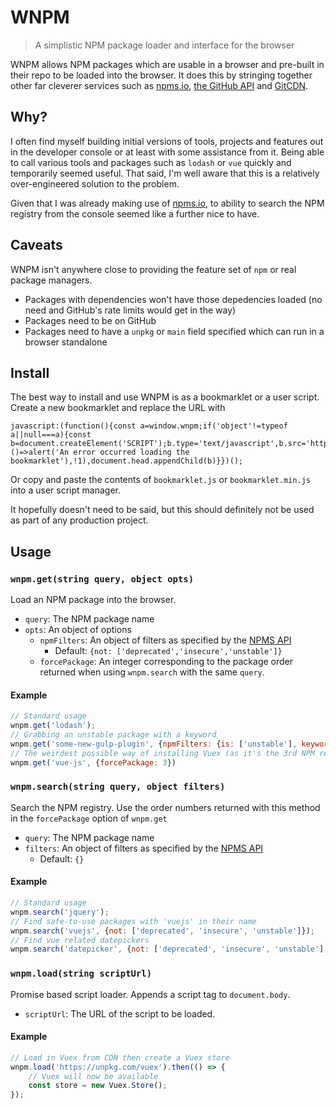# WNPM
> A simplistic NPM package loader and interface for the browser

WNPM allows NPM packages which are usable in a browser and pre-built in their repo to be loaded into the browser. It does this by stringing together other far cleverer services such as [npms.io](https://npms.io/), [the GitHub API](https://developer.github.com/) and [GitCDN](https://gitcdn.link/).

## Why?

I often find myself building initial versions of tools, projects and features out in the developer console or at least with some assistance from it. Being able to call various tools and packages such as `lodash` or `vue` quickly and temporarily seemed useful. That said, I'm well aware that this is a relatively over-engineered solution to the problem.

Given that I was already making use of [npms.io](https://npms.io), to ability to search the NPM registry from the console seemed like a further nice to have.

## Caveats

WNPM isn't anywhere close to providing the feature set of `npm` or real package managers.

- Packages with dependencies won't have those depedencies loaded (no need and GitHub's rate limits would get in the way)
- Packages need to be on GitHub
- Packages need to have a `unpkg` or `main` field specified which can run in a browser standalone

## Install

The best way to install and use WNPM is as a bookmarklet or a user script. Create a new bookmarklet and replace the URL with

```
javascript:(function(){const a=window.wnpm;if('object'!=typeof a||null===a){const b=document.createElement('SCRIPT');b.type='text/javascript',b.src='https://gitcdn.link/repo/andrewbridge/wnpm/master/wnpm.min.js',b.addEventListener('error',()=>alert('An error occurred loading the bookmarklet'),!1),document.head.appendChild(b)}})();
```

Or copy and paste the contents of `bookmarklet.js` or `bookmarklet.min.js` into a user script manager.

It hopefully doesn't need to be said, but this should definitely not be used as part of any production project.

## Usage

### `wnpm.get(string query, object opts)`

Load an NPM package into the browser.

- `query`: The NPM package name
- `opts`: An object of options
	- `npmFilters`: An object of filters as specified by the [NPMS API](https://api-docs.npms.io/#api-Search-ExecuteSearchQuery)
		- Default: `{not: ['deprecated','insecure','unstable']}`
	- `forcePackage`: An integer corresponding to the package order returned when using `wnpm.search` with the same `query`.

#### Example

```js
// Standard usage
wnpm.get('lodash');
// Grabbing an unstable package with a keyword
wnpm.get('some-new-gulp-plugin', {npmFilters: {is: ['unstable'], keywords: 'gulpplugin'}});
// The weirdest possible way of installing Vuex (as it's the 3rd NPM result when searching 'vue-js')
wnpm.get('vue-js', {forcePackage: 3})
```

### `wnpm.search(string query, object filters)`

Search the NPM registry. Use the order numbers returned with this method in the `forcePackage` option of `wnpm.get`

- `query`: The NPM package name
- `filters`: An object of filters as specified by the [NPMS API](https://api-docs.npms.io/#api-Search-ExecuteSearchQuery)
	- Default: `{}`

#### Example

```js
// Standard usage
wnpm.search('jquery');
// Find safe-to-use packages with 'vuejs' in their name
wnpm.search('vuejs', {not: ['deprecated', 'insecure', 'unstable']});
// Find vue related datepickers
wnpm.search('datepicker', {not: ['deprecated', 'insecure', 'unstable'], keywords: 'vue'});
```

### `wnpm.load(string scriptUrl)`

Promise based script loader. Appends a script tag to `document.body`.

- `scriptUrl`: The URL of the script to be loaded.

#### Example

```js
// Load in Vuex from CDN then create a Vuex store
wnpm.load('https://unpkg.com/vuex').then(() => {
	// Vuex will now be available
	const store = new Vuex.Store();
});
```
